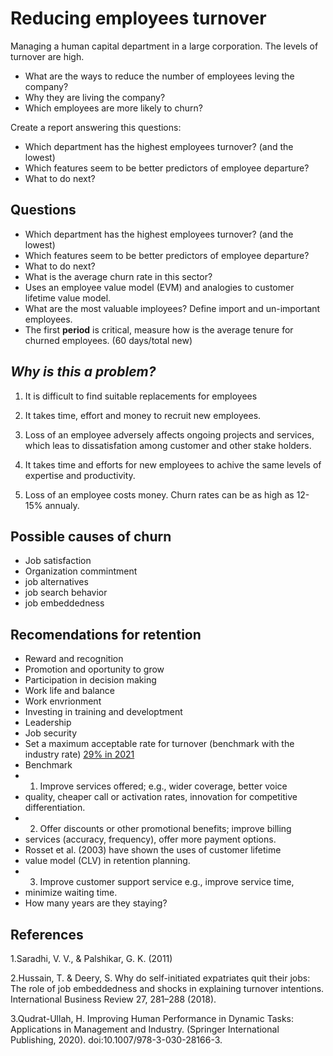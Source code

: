 # Reducing employees turnover 

Managing a human capital department in a large corporation. 
The levels of turnover are high.

- What are the ways to reduce the number of employees leving the company?
- Why they are living the company?
- Which employees are more likely to churn?


Create a report answering this questions:

- Which department has the highest employees turnover? (and the lowest)
- Which features seem to be better predictors of employee departure?
- What to do next?

## Questions

- Which department has the highest employees turnover? (and the lowest)
- Which features seem to be better predictors of employee departure?
- What to do next?
- What is the average churn rate in this sector?
- Uses an employee value model (EVM) and analogies to customer lifetime value model.
- What are the most valuable imployees? Define import and un-important employees.
- The first **period** is critical, measure how is the average tenure for churned employees. (60 days/total new)

## *Why is this a problem?*

1. It is difficult to find suitable replacements for employees

2. It takes time, effort and money to recruit new employees.

3. Loss of an employee adversely affects ongoing projects and services, which leas to dissatisfation among customer and other stake holders.

4. It takes time and efforts for new employees to achive the same levels of expertise and productivity.

5. Loss of an employee costs money. Churn rates can be as high as 12-15% annualy.

## Possible causes of churn

- Job satisfaction
- Organization commintment
- job alternatives
- job search behavior
- job embeddedness

## Recomendations for retention

- Reward and recognition
- Promotion and oportunity to grow
- Participation in decision making
- Work life and balance
- Work envrionment
- Investing in training and developtment
- Leadership
- Job security
- Set a maximum acceptable rate for turnover (benchmark with the industry rate)
[29% in 2021](https://www.apollotechnical.com/employee-retention-statistics/)
- Benchmark
- 1. Improve services offered; e.g., wider coverage, better voice
- quality, cheaper call or activation rates, innovation for competitive differentiation.
- 2. Offer discounts or other promotional benefits; improve billing
- services (accuracy, frequency), offer more payment options.
- Rosset et al. (2003) have shown the uses of customer lifetime
- value model (CLV) in retention planning.
- 3. Improve customer support service e.g., improve service time,
- minimize waiting time.
- How many years are they staying?

## References

1.Saradhi, V. V., & Palshikar, G. K. (2011)

2.Hussain, T. & Deery, S. Why do self-initiated expatriates quit their jobs: The role of job embeddedness and shocks in explaining turnover intentions. International Business Review 27, 281–288 (2018).

3.Qudrat-Ullah, H. Improving Human Performance in Dynamic Tasks: Applications in Management and Industry. (Springer International Publishing, 2020). doi:10.1007/978-3-030-28166-3.